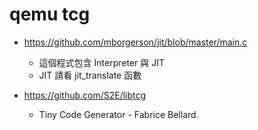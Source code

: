 # qemu tcg

* https://github.com/mborgerson/jit/blob/master/main.c
    * 這個程式包含 Interpreter 與 JIT
    * JIT 請看 jit_translate 函數

* https://github.com/S2E/libtcg
    * Tiny Code Generator - Fabrice Bellard.